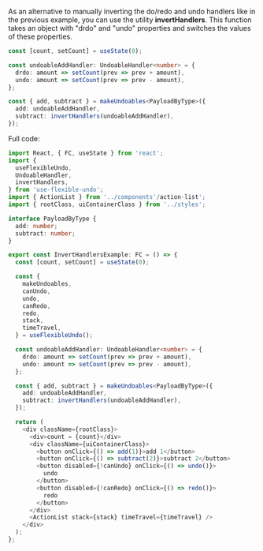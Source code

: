 As an alternative to manually inverting the do/redo and undo handlers like in the previous example, you can use the utility **invertHandlers**. This function takes an object with "drdo" and "undo" properties and switches the values of these properties.

```typescript
const [count, setCount] = useState(0);

const undoableAddHandler: UndoableHandler<number> = {
  drdo: amount => setCount(prev => prev + amount),
  undo: amount => setCount(prev => prev - amount),
};

const { add, subtract } = makeUndoables<PayloadByType>({
  add: undoableAddHandler,
  subtract: invertHandlers(undoableAddHandler),
});
```

Full code:

```typescript
import React, { FC, useState } from 'react';
import {
  useFlexibleUndo,
  UndoableHandler,
  invertHandlers,
} from 'use-flexible-undo';
import { ActionList } from '../components'/action-list';
import { rootClass, uiContainerClass } from '../styles';

interface PayloadByType {
  add: number;
  subtract: number;
}

export const InvertHandlersExample: FC = () => {
  const [count, setCount] = useState(0);

  const {
    makeUndoables,
    canUndo,
    undo,
    canRedo,
    redo,
    stack,
    timeTravel,
  } = useFlexibleUndo();

  const undoableAddHandler: UndoableHandler<number> = {
    drdo: amount => setCount(prev => prev + amount),
    undo: amount => setCount(prev => prev - amount),
  };

  const { add, subtract } = makeUndoables<PayloadByType>({
    add: undoableAddHandler,
    subtract: invertHandlers(undoableAddHandler),
  });

  return (
    <div className={rootClass}>
      <div>count = {count}</div>
      <div className={uiContainerClass}>
        <button onClick={() => add(1)}>add 1</button>
        <button onClick={() => subtract(2)}>subtract 2</button>
        <button disabled={!canUndo} onClick={() => undo()}>
          undo
        </button>
        <button disabled={!canRedo} onClick={() => redo()}>
          redo
        </button>
      </div>
      <ActionList stack={stack} timeTravel={timeTravel} />
    </div>
  );
};
```
